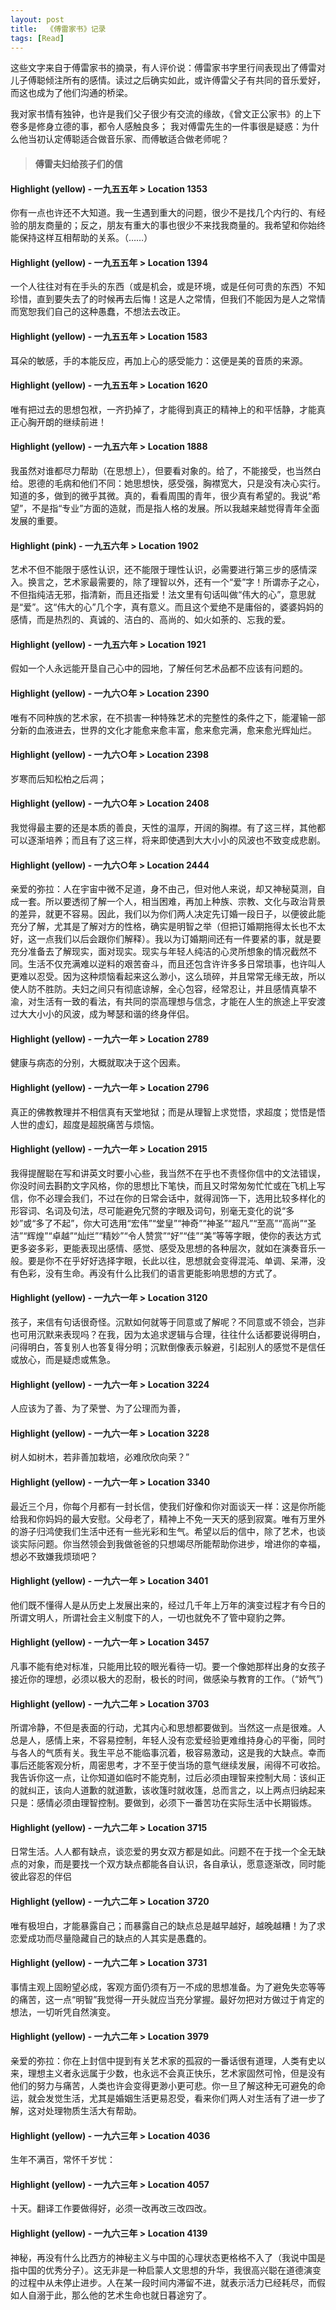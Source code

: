 ```yaml
---
layout: post
title:  《傅雷家书》记录
tags: [Read]
---
```


  这些文字来自于傅雷家书的摘录，有人评价说：傅雷家书字里行间表现出了傅雷对儿子傅聪倾注所有的感情。读过之后确实如此，或许傅雷父子有共同的音乐爱好，而这也成为了他们沟通的桥梁。

  我对家书情有独钟，也许是我们父子很少有交流的缘故，《曾文正公家书》的上下卷多是修身立德的事，都令人感触良多；
  我对傅雷先生的一件事很是疑惑：为什么他当初认定傅聪适合做音乐家、而傅敏适合做老师呢？


> #### 傅雷夫妇给孩子们的信
#### Highlight (yellow) - 一九五五年 > Location 1353
你有一点也许还不大知道。我一生遇到重大的问题，很少不是找几个内行的、有经验的朋友商量的；反之，朋友有重大的事也很少不来找我商量的。我希望和你始终能保持这样互相帮助的关系。（……）
#### Highlight (yellow) - 一九五五年 > Location 1394
一个人往往对有在手头的东西（或是机会，或是环境，或是任何可贵的东西）不知珍惜，直到要失去了的时候再去后悔！这是人之常情，但我们不能因为是人之常情而宽恕我们自己的这种愚蠢，不想法去改正。
#### Highlight (yellow) - 一九五五年 > Location 1583
耳朵的敏感，手的本能反应，再加上心的感受能力：这便是美的音质的来源。
#### Highlight (yellow) - 一九五五年 > Location 1620
唯有把过去的思想包袱，一齐扔掉了，才能得到真正的精神上的和平恬静，才能真正心胸开朗的继续前进！
#### Highlight (yellow) - 一九五六年 > Location 1888
我虽然对谁都尽力帮助（在思想上），但要看对象的。给了，不能接受，也当然白给。恩德的毛病和他们不同：她思想快，感受强，胸襟宽大，只是没有决心实行。知道的多，做到的微乎其微。真的，看看周围的青年，很少真有希望的。我说“希望”，不是指“专业”方面的造就，而是指人格的发展。所以我越来越觉得青年全面发展的重要。
#### Highlight (pink) - 一九五六年 > Location 1902
艺术不但不能限于感性认识，还不能限于理性认识，必需要进行第三步的感情深入。换言之，艺术家最需要的，除了理智以外，还有一个“爱”字！所谓赤子之心，不但指纯洁无邪，指清新，而且还指爱！法文里有句话叫做“伟大的心”，意思就是“爱”。这“伟大的心”几个字，真有意义。而且这个爱绝不是庸俗的，婆婆妈妈的感情，而是热烈的、真诚的、洁白的、高尚的、如火如荼的、忘我的爱。
#### Highlight (yellow) - 一九五六年 > Location 1921
假如一个人永远能开垦自己心中的园地，了解任何艺术品都不应该有问题的。
#### Highlight (yellow) - 一九六○年 > Location 2390
唯有不同种族的艺术家，在不损害一种特殊艺术的完整性的条件之下，能灌输一部分新的血液进去，世界的文化才能愈来愈丰富，愈来愈完满，愈来愈光辉灿烂。
#### Highlight (yellow) - 一九六○年 > Location 2398
岁寒而后知松柏之后凋；
#### Highlight (yellow) - 一九六○年 > Location 2408
我觉得最主要的还是本质的善良，天性的温厚，开阔的胸襟。有了这三样，其他都可以逐渐培养；而且有了这三样，将来即使遇到大大小小的风波也不致变成悲剧。
#### Highlight (yellow) - 一九六○年 > Location 2444
亲爱的弥拉：人在宇宙中微不足道，身不由己，但对他人来说，却又神秘莫测，自成一套。所以要透彻了解一个人，相当困难，再加上种族、宗教、文化与政治背景的差异，就更不容易。因此，我们以为你们两人决定先订婚一段日子，以便彼此能充分了解，尤其是了解对方的性格，确实是明智之举（但把订婚期拖得太长也不太好，这一点我们以后会跟你们解释）。我以为订婚期间还有一件要紧的事，就是要充分准备去了解现实，面对现实。现实与年轻人纯洁的心灵所想象的情况截然不同。生活不仅充满难以逆料的艰苦奋斗，而且还包含许许多多日常琐事，也许叫人更难以忍受。因为这种烦恼看起来这么渺小，这么琐碎，并且常常无缘无故，所以使人防不胜防。夫妇之间只有彻底谅解，全心包容，经常忍让，并且感情真挚不渝，对生活有一致的看法，有共同的崇高理想与信念，才能在人生的旅途上平安渡过大大小小的风波，成为琴瑟和谐的终身伴侣。
#### Highlight (yellow) - 一九六一年 > Location 2789
健康与病态的分别，大概就取决于这个因素。
#### Highlight (yellow) - 一九六一年 > Location 2796
真正的佛教教理并不相信真有天堂地狱；而是从理智上求觉悟，求超度；觉悟是悟人世的虚幻，超度是超脱痛苦与烦恼。
#### Highlight (yellow) - 一九六一年 > Location 2915
我得提醒聪在写和讲英文时要小心些，我当然不在乎也不责怪你信中的文法错误，你没时间去斟酌文字风格，你的思想比下笔快，而且又时常匆匆忙忙或在飞机上写信，你不必理会我们，不过在你的日常会话中，就得润饰一下，选用比较多样化的形容词、名词及句法，尽可能避免冗赘的字眼及词句，别毫无变化的说“多妙”或“多了不起”，你大可选用“宏伟”“堂皇”“神奇”“神圣”“超凡”“至高”“高尚”“圣洁”“辉煌”“卓越”“灿烂”“精妙”“令人赞赏”“好”“佳”“美”等等字眼，使你的表达方式更多姿多彩，更能表现出感情、感觉、感受及思想的各种层次，就如在演奏音乐一般。要是你不在乎好好选择字眼，长此以往，思想就会变得混沌、单调、呆滞，没有色彩，没有生命。再没有什么比我们的语言更能影响思想的方式了。
#### Highlight (yellow) - 一九六一年 > Location 3120
孩子，来信有句话很奇怪。沉默如何就等于同意或了解呢？不同意或不领会，岂非也可用沉默来表现吗？在我，因为太追求逻辑与合理，往往什么话都要说得明白，问得明白，答复别人也答复得分明；沉默倒像表示躲避，引起别人的感觉不是信任或放心，而是疑虑或焦急。
#### Highlight (yellow) - 一九六一年 > Location 3224
人应该为了善、为了荣誉、为了公理而为善，
#### Highlight (yellow) - 一九六一年 > Location 3228
树人如树木，若非善加栽培，必难欣欣向荣？”
#### Highlight (yellow) - 一九六一年 > Location 3340
最近三个月，你每个月都有一封长信，使我们好像和你对面谈天一样：这是你所能给我和你妈妈的最大安慰。父母老了，精神上不免一天天的感到寂寞。唯有万里外的游子归鸿使我们生活中还有一些光彩和生气。希望以后的信中，除了艺术，也谈谈实际问题。你当然领会到我做爸爸的只想竭尽所能帮助你进步，增进你的幸福，想必不致嫌我烦琐吧？
#### Highlight (yellow) - 一九六一年 > Location 3401
他们既不懂得人是从历史上发展出来的，经过几千年上万年的演变过程才有今日的所谓文明人，所谓社会主义制度下的人，一切也就免不了管中窥豹之弊。
#### Highlight (yellow) - 一九六一年 > Location 3457
凡事不能有绝对标准，只能用比较的眼光看待一切。要一个像她那样出身的女孩子接近你的理想，必须以极大的忍耐，极长的时间，做感染与教育的工作。（“娇气”)
#### Highlight (yellow) - 一九六二年 > Location 3703
所谓冷静，不但是表面的行动，尤其内心和思想都要做到。当然这一点是很难。人总是人，感情上来，不容易控制，年轻人没有恋爱经验更难维持身心的平衡，同时与各人的气质有关。我生平总不能临事沉着，极容易激动，这是我的大缺点。幸而事后还能客观分析，周密思考，才不至于使当场的意气继续发展，闹得不可收拾。我告诉你这一点，让你知道如临时不能克制，过后必须由理智来控制大局：该纠正的就纠正，该向人道歉的就道歉，该收篷时就收篷，总而言之，以上两点归纳起来只是：感情必须由理智控制。要做到，必须下一番苦功在实际生活中长期锻炼。
#### Highlight (yellow) - 一九六二年 > Location 3715
日常生活。人人都有缺点，谈恋爱的男女双方都是如此。问题不在于找一个全无缺点的对象，而是要找一个双方缺点都能各自认识，各自承认，愿意逐渐改，同时能彼此容忍的伴侣
#### Highlight (yellow) - 一九六二年 > Location 3720
唯有极坦白，才能暴露自己；而暴露自己的缺点总是越早越好，越晚越糟！为了求恋爱成功而尽量隐藏自己的缺点的人其实是愚蠢的。
#### Highlight (yellow) - 一九六二年 > Location 3731
事情主观上固盼望必成，客观方面仍须有万一不成的思想准备。为了避免失恋等等的痛苦，这一点“明智”我觉得一开头就应当充分掌握。最好勿把对方做过于肯定的想法，一切听凭自然演变。
#### Highlight (yellow) - 一九六二年 > Location 3979
亲爱的弥拉：你在上封信中提到有关艺术家的孤寂的一番话很有道理，人类有史以来，理想主义者永远属于少数，也永远不会真正快乐，艺术家固然可怜，但是没有他们的努力与痛苦，人类也许会变得更渺小更可悲。你一旦了解这种无可避免的命运，就会发觉生活，尤其是婚姻生活更易忍受，看来你们两人对生活有了进一步了解，这对处理物质生活大有帮助。
#### Highlight (yellow) - 一九六三年 > Location 4036
生年不满百，常怀千岁忧：
#### Highlight (yellow) - 一九六三年 > Location 4057
十天。翻译工作要做得好，必须一改再改三改四改。
#### Highlight (yellow) - 一九六三年 > Location 4139
神秘，再没有什么比西方的神秘主义与中国的心理状态更格格不入了（我说中国是指中国的优秀分子）。这无非是一种启蒙人文思想的升华，我很高兴聪在道德演变的过程中从未停止进步。人在某一段时间内滞留不进，就表示活力已经耗尽，而假如人自溺于此，那么他的艺术生命也就日暮途穷了。

